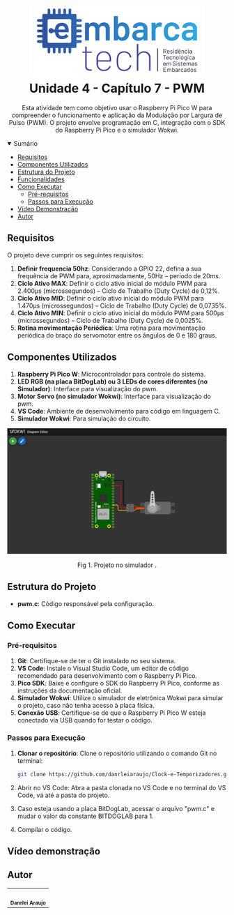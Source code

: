  <h1 align="center">
   <br>
     <img width="400px" src="https://github.com/danrleiaraujo/BitDogLab_Pwm/blob/main/src/logo.png"> 
   <br>
     Unidade 4 - Capítulo 7 - PWM
   <br>
 </h1>
 <div align="center">
 
 </div>
 
 <div align="center"> 
   
 Esta atividade tem como objetivo usar o Raspberry Pi Pico W para compreender o funcionamento e aplicação da Modulação por Largura de Pulso (PWM). O projeto envolve programação em C, integração com o SDK do Raspberry Pi Pico e o simulador Wokwi. 
 </div>
 
 <details open="open">
 <summary>Sumário</summary>
   
 - [Requisitos](#requisitos)
 - [Componentes Utilizados](#componentes-utilizados)
 - [Estrutura do Projeto](#estrutura-do-projeto)
 - [Funcionalidades](#funcionalidades)
 - [Como Executar](#como-executar)
   - [Pré-requisitos](#pré-requisitos)
   - [Passos para Execução](#passos-para-execução)
 - [Vídeo Demonstração](#vídeo-demonstração)
 - [Autor](#autor)
 
 </details>
 
 ## Requisitos
 
 O projeto deve cumprir os seguintes requisitos:
 
 1. **Definir frequencia 50hz**: Considerando a GPIO 22, defina a sua frequência de PWM para, aproximadamente, 50Hz – período de 20ms.
 2. **Ciclo Ativo MAX**: Definir o ciclo ativo inicial do módulo PWM para 2.400µs (microssegundos) – Ciclo de Trabalho (Duty Cycle) de 0,12%.
 2. **Ciclo Ativo MID**: Definir o ciclo ativo inicial do módulo PWM para 1.470µs (microssegundos) – Ciclo de Trabalho (Duty Cycle) de 0,0735%.
 2. **Ciclo Ativo MIN**: Definir o ciclo ativo inicial do módulo PWM para 500µs (microssegundos) – Ciclo de Trabalho (Duty Cycle) de 0,0025%.
 3. **Rotina movimentação Periódica**: Uma rotina para movimentação periódica do braço do servomotor entre os ângulos de 0 e 180 graus.
 
 ## Componentes Utilizados
 
 1. **Raspberry Pi Pico W**: Microcontrolador para controle do sistema.
 2. **LED RGB (na placa BitDogLab) ou 3 LEDs de cores diferentes (no Simulador)**: Interface para visualização do pwm.
 3. **Motor Servo (no simulador Wokwi)**: Interface para visualização do pwm.
 4. **VS Code**: Ambiente de desenvolvimento para código em linguagem C.
 5. **Simulador Wokwi**: Para simulação do circuito.
   <div align="center">
       <img width="800px" src="https://github.com/danrleiaraujo/BitDogLab_Pwm/blob/main/src/image.png" />
       <p>Fig 1. Projeto no simulador .</p>
    </div>
    
 ## Estrutura do Projeto
 
 - **pwm.c**: Código responsável pela configuração.
 
 ## Como Executar
 
 ### Pré-requisitos
 
 1. **Git**: Certifique-se de ter o Git instalado no seu sistema. 
 2. **VS Code**: Instale o Visual Studio Code, um editor de código recomendado para desenvolvimento com o Raspberry Pi Pico.
 3. **Pico SDK**: Baixe e configure o SDK do Raspberry Pi Pico, conforme as instruções da documentação oficial.
 4. **Simulador Wokwi**: Utilize o simulador de eletrônica Wokwi para simular o projeto, caso não tenha acesso à placa física.
 5. **Conexão USB**: Certifique-se de que o Raspberry Pi Pico W esteja conectado via USB quando for testar o código.
 
 ### Passos para Execução
 
 1. **Clonar o repositório**: Clone o repositório utilizando o comando Git no terminal:
    
    ```bash
    git clone https://github.com/danrleiaraujo/Clock-e-Temporizadores.git
    ```
 2. Abrir no VS Code: Abra a pasta clonada no VS Code e no terminal do VS Code, vá até a pasta do projeto.
 3. Caso esteja usando a placa BitDogLab, acessar o arquivo "pwm.c" e mudar o valor da constante BITDOGLAB para 1.
 4. Compilar o código.
 
 ## Vídeo demonstração


 ## Autor
 
 <table>
   <tr>
     <td align="center">
       <a href="https://github.com/danrleiaraujo" target="_blank">
         <img src="https://avatars.githubusercontent.com/u/44043273?v=4" width="100px;" alt=""/>
       </a>
       <br /><sub><b> Danrlei Araujo</b></sub>
     </td>
   </tr>
 </table>
 
 

